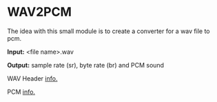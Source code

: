 # WAV2PCM

The idea with this small module is to create a converter for a wav file to pcm. 

**Input:** \<file name\>.wav
 
**Output:** sample rate (sr), byte rate (br) and PCM sound   

WAV Header [info.](http://soundfile.sapp.org/doc/WaveFormat/)

PCM [info.](https://en.wikipedia.org/wiki/Pulse-code_modulation)